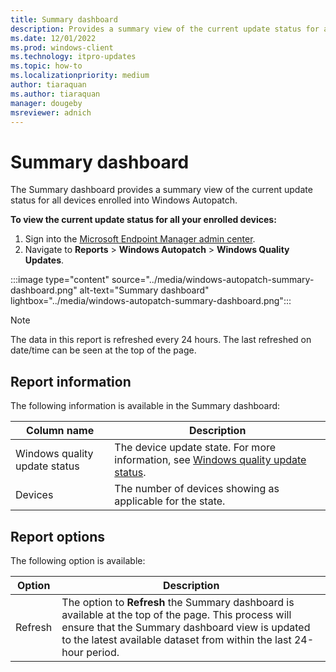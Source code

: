 ```yaml
---
title: Summary dashboard
description: Provides a summary view of the current update status for all devices enrolled into Windows Autopatch. 
ms.date: 12/01/2022
ms.prod: windows-client
ms.technology: itpro-updates
ms.topic: how-to
ms.localizationpriority: medium
author: tiaraquan
ms.author: tiaraquan
manager: dougeby
msreviewer: adnich
---
```


# Summary dashboard

The Summary dashboard provides a summary view of the current update status for all devices enrolled into Windows Autopatch.

**To view the current update status for all your enrolled devices:**

1. Sign into the [Microsoft Endpoint Manager admin center](https://go.microsoft.com/fwlink/?linkid=2109431).
1. Navigate to **Reports** > **Windows Autopatch** > **Windows Quality Updates**.

:::image type="content" source="../media/windows-autopatch-summary-dashboard.png" alt-text="Summary dashboard" lightbox="../media/windows-autopatch-summary-dashboard.png":::

> [!NOTE]
> The data in this report is refreshed every 24 hours. The last refreshed on date/time can be seen at the top of the page.

## Report information

The following information is available in the Summary dashboard:

| Column name | Description |
| ----- | ----- |
| Windows quality update status | The device update state. For more information, see [Windows quality update status](windows-autopatch-wqu-reports-overview.md#windows-quality-update-statuses). |
| Devices | The number of devices showing as applicable for the state. |

## Report options

The following option is available:

| Option | Description |
| ----- | ----- |
| Refresh | The option to **Refresh** the Summary dashboard is available at the top of the page. This process will ensure that the Summary dashboard view is updated to the latest available dataset from within the last 24-hour period. |
